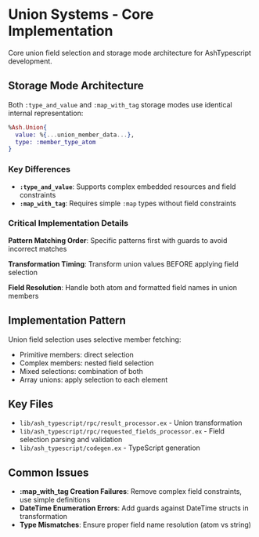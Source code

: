 <!--
SPDX-FileCopyrightText: 2025 Torkild G. Kjevik

SPDX-License-Identifier: MIT
-->

# Union Systems - Core Implementation

Core union field selection and storage mode architecture for AshTypescript development.

## Storage Mode Architecture

Both `:type_and_value` and `:map_with_tag` storage modes use identical internal representation:

```elixir
%Ash.Union{
  value: %{...union_member_data...},
  type: :member_type_atom
}
```

### Key Differences
- **`:type_and_value`**: Supports complex embedded resources and field constraints
- **`:map_with_tag`**: Requires simple `:map` types without field constraints

### Critical Implementation Details

**Pattern Matching Order**: Specific patterns first with guards to avoid incorrect matches

**Transformation Timing**: Transform union values BEFORE applying field selection

**Field Resolution**: Handle both atom and formatted field names in union members

## Implementation Pattern

Union field selection uses selective member fetching:
- Primitive members: direct selection
- Complex members: nested field selection
- Mixed selections: combination of both
- Array unions: apply selection to each element

## Key Files
- `lib/ash_typescript/rpc/result_processor.ex` - Union transformation
- `lib/ash_typescript/rpc/requested_fields_processor.ex` - Field selection parsing and validation
- `lib/ash_typescript/codegen.ex` - TypeScript generation

## Common Issues
- **:map_with_tag Creation Failures**: Remove complex field constraints, use simple definitions
- **DateTime Enumeration Errors**: Add guards against DateTime structs in transformation
- **Type Mismatches**: Ensure proper field name resolution (atom vs string)